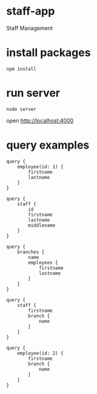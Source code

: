 # staff-app
 Staff Management

# install packages
`npm install`

# run server
`node server`

open [http://localhost:4000](http://localhost:4000)

# query examples

```
query {
	employee(id: 1) {
		firstname
		lastname
	}
}
```

```
query {
	staff {
  		id
  		firstname
  		lastname
  		middlename
 	}
}
```

```
query {
	branches {
		name
		employees {
			firstname
			lastname
		}
	}
}
```

```
query {
	staff {
		firstname
		branch {
			name
		}
	}
}
```

```
query {
	employee(id: 2) {
		firstname
		branch {
			name
		}
	}
}
```
